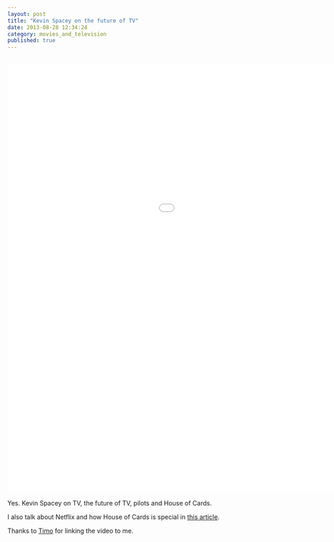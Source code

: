 ```yaml
---
layout: post
title: "Kevin Spacey on the future of TV"
date: 2013-08-28 12:34:24
category: movies_and_television
published: true
---
```


<br>
<div class="videoWrapper-16-10"><iframe width="1280" height="960" src="//www.youtube-nocookie.com/embed/P0ukYf_xvgc" frameborder="0" allowfullscreen></iframe></div>

Yes. Kevin Spacey on TV, the future of TV, pilots and House of Cards. 

I also talk about Netflix and how House of Cards is special in [this article](http://blog.timmschoof.com/2013/02/05/smartphone-angst/).

Thanks to [Timo](http://timoheuer.com/) for linking the video to me.
